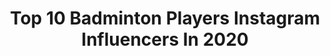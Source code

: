 ---
title: Top 10 Badminton Players Instagram Influencers In 2020
description: Identify the most popular Instagram accounts on inBeat.
platform: Instagram
profiles:
  - username: "fajaralfian95"
    fullname: >-
      Fajar Alfian
    location: "Indonesia"
    followers: 456808
    engagement: 1161
    commentsToLikes: 0.014677
    avatar: "https://scontent-lht6-1.cdninstagram.com/v/t51.2885-19/s320x320/90426159_550979129131107_2369306987872649216_n.jpg?_nc_ht=scontent-lht6-1.cdninstagram.com&_nc_ohc=CUQ5CcfQkFMAX_6rB4-&oh=8520a3df18722df4cab1a42468052d64&oe=5EB99D74"
    verified: true
    hashtags: "#juaradeui, #jabarjuara, #kudumeunang, #giveaway7maret"
  - username: "seidelmarvin"
    fullname: >-
      Marvin Seidel
    location: "India"
    followers: 10136
    engagement: 1264
    commentsToLikes: 0.018993
    avatar: "https://scontent-hkt1-1.cdninstagram.com/v/t51.2885-19/s320x320/22860695_2164362600464594_3465359320139431936_n.jpg?_nc_ht=scontent-hkt1-1.cdninstagram.com&_nc_ohc=ZBCsj_68f1MAX9prJQB&oh=f045bb10a0d9fc0dbd8e20a482a8f755&oe=5E9C9BC3"
    verified: false
    hashtags: "#bulutangkisindonesia, #sbtfoftheweek, #teamvictor, #health"
  - username: "chiragshetty"
    fullname: >-
      Chirag Shetty
    location: "India"
    followers: 13405
    engagement: 1645
    commentsToLikes: 0.013695
    avatar: "https://scontent-ams4-1.cdninstagram.com/v/t51.2885-19/s320x320/92857879_268559500839490_169769435756756992_n.jpg?_nc_ht=scontent-ams4-1.cdninstagram.com&_nc_ohc=hKQCVmPK1a8AX-8AQ4n&oh=beaf1578bcd652fbbc0408bf699da6b0&oe=5EB83651"
    verified: false
    hashtags: "#teamworkmakesthedreamwork, #chinaopensuper750, #iostalent, #hardwork"
  - username: "satwik_rankireddy"
    fullname: >-
      Satwiksai Raj Rankireddy
    location: "India"
    followers: 15895
    engagement: 1744
    commentsToLikes: 0.010268
    avatar: "https://scontent-lhr8-1.cdninstagram.com/v/t51.2885-19/s320x320/37152674_908498926015589_8826894728063614976_n.jpg?_nc_ht=scontent-lhr8-1.cdninstagram.com&_nc_ohc=SjqmvOtPrygAX8agXP_&oh=29e062aaeaa8fd3e66e0c954a88750e7&oe=5EB9E64D"
    verified: false
    hashtags: "#thailandopensuper500, #minigoogle, #love, #youngstar"
  - username: "mariana_ugaldec"
    fullname: >-
      Mariana U
    location: "Mexico"
    followers: 108126
    engagement: 897
    commentsToLikes: 0.016059
    avatar: "https://scontent-ams4-1.cdninstagram.com/v/t51.2885-19/s320x320/88339078_2912573462143143_103852068699111424_n.jpg?_nc_ht=scontent-ams4-1.cdninstagram.com&_nc_ohc=h30w0cLyTbIAX_WBxv2&oh=d1bff367988b733f16b55b18c2419a7a&oe=5EB9D770"
    verified: false
    hashtags: "#internationalsportsday, #linoriana, #mequedoencasa, #masperraquehumana"
  - username: "sanyo_gitaa"
    fullname: >-
      sanyogita Ghorpade
    location: "India"
    followers: 11767
    engagement: 893
    commentsToLikes: 0.024595
    avatar: "https://scontent-atl3-1.cdninstagram.com/v/t51.2885-19/s320x320/91456414_253914992432665_4113467153506631680_n.jpg?_nc_ht=scontent-atl3-1.cdninstagram.com&_nc_ohc=RXR8lGS8NWMAX-CDjNr&oh=0366c902860f9105297a3b06a1ffb591&oe=5EBC2124"
    verified: false
    hashtags: "#fingersaddict, #stylish, #shoot, #redisthenewblack"
  - username: "shevonlai"
    fullname: >-
      🌹 Jemie 🌹
    location: "France"
    followers: 19967
    engagement: 713
    commentsToLikes: 0.016958
    avatar: "https://scontent-ams4-1.cdninstagram.com/v/t51.2885-19/s320x320/71528876_1678469468951490_3122167192393613312_n.jpg?_nc_ht=scontent-ams4-1.cdninstagram.com&_nc_ohc=Z6kkP3hfevQAX9Dy7zA&oh=9744034fbe22efa63a90fb6adf6a597d&oe=5EB8726F"
    verified: false
    hashtags: "#timefliestooquickly, #circlednastory, #funnymoment, #badmintonstring"
  - username: "lino_789"
    fullname: >-
      Lino Munoz
    location: "Mexico"
    followers: 112446
    engagement: 191
    commentsToLikes: 0.027547
    avatar: "https://scontent-lht6-1.cdninstagram.com/v/t51.2885-19/s320x320/44460178_2245893008777198_3356084073545072640_n.jpg?_nc_ht=scontent-lht6-1.cdninstagram.com&_nc_ohc=Sq9vuBiZ8mIAX_srOeT&oh=40f41969c78b9951d77071fed5743b0f&oe=5EBC845F"
    verified: true
    hashtags: "#yosoysportico, #quedat, #dollypartonchallenge, #vamos"
  - username: "prannoy_hs_"
    fullname: >-
      Prannoy H S
    location: "India"
    followers: 38146
    engagement: 673
    commentsToLikes: 0.010285
    avatar: "https://scontent-lhr8-1.cdninstagram.com/v/t51.2885-19/s320x320/83543829_478508732794613_7716857389575569408_n.jpg?_nc_ht=scontent-lhr8-1.cdninstagram.com&_nc_ohc=oxNM2dTyUFIAX91ob5f&oh=48f7d65c8a8454248380f1efb524fbb5&oe=5EB93854"
    verified: true
    hashtags: "#indonesiamasterssuper500, #pattseheadshot, #jaguar, #bringiton"
  - username: "lohkeanyew"
    fullname: >-
      Loh Kean Yew
    location: ""
    followers: 17778
    engagement: 1444
    commentsToLikes: 0.011311
    avatar: "https://scontent-lhr8-1.cdninstagram.com/v/t51.2885-19/s320x320/69424185_880565222329672_7258260366759559168_n.jpg?_nc_ht=scontent-lhr8-1.cdninstagram.com&_nc_ohc=IZLshgrYjIEAX95HEEe&oh=e9f76ef13f5c3f785cb352b5759061a2&oe=5EB9641F"
    verified: false
    hashtags: "#teamsingapore, #badmintonsingapore, #sgsports, #selfquote"
---